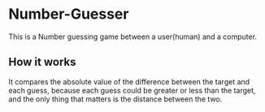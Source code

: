 # Number-Guesser

This is a Number guessing game between a user(human) and a computer.

## How it works

It compares the absolute value of the difference between the target and each guess, because each guess could be greater or less than the target, and the only thing that matters is the distance between the two.
